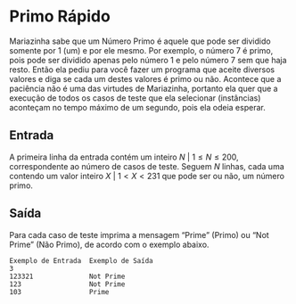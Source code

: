 # Primo Rápido

Mariazinha sabe que um Número Primo é aquele que pode ser dividido somente por 1 (um) e por ele mesmo.
Por exemplo, o número 7 é primo, pois pode ser dividido apenas pelo número 1 e pelo número 7 sem que 
haja resto. Então ela pediu para você fazer um programa que aceite diversos valores e diga se cada um 
destes valores é primo ou não. Acontece que a paciência não é uma das virtudes de Mariazinha, 
portanto ela quer que a execução de todos os casos de teste que ela selecionar (instâncias) aconteçam 
no tempo máximo de um segundo, pois ela odeia esperar.

## Entrada

A primeira linha da entrada contém um inteiro $N \ |\  1 \leq N \leq 200$, correspondente ao número 
de casos de teste. Seguem $N$ linhas, cada uma contendo um valor inteiro $X \ | \ 1 \lt X \lt 231$ 
que pode ser ou não, um número primo.

## Saída
Para cada caso de teste imprima a mensagem “Prime” (Primo) ou “Not Prime” (Não Primo), de acordo com 
o exemplo abaixo.

    Exemplo de Entrada	Exemplo de Saída
    3
    123321              Not Prime
    123                 Not Prime
    103                 Prime